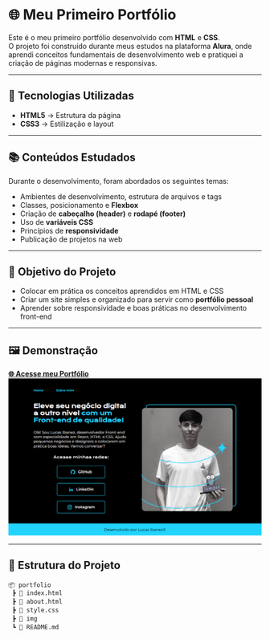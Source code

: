 # 🌐 Meu Primeiro Portfólio  

Este é o meu primeiro portfólio desenvolvido com **HTML** e **CSS**.  
O projeto foi construído durante meus estudos na plataforma **Alura**, onde aprendi conceitos fundamentais de desenvolvimento web e pratiquei a criação de páginas modernas e responsivas.  

---

## 🚀 Tecnologias Utilizadas  
- **HTML5** → Estrutura da página  
- **CSS3** → Estilização e layout  

---

## 📚 Conteúdos Estudados  
Durante o desenvolvimento, foram abordados os seguintes temas:  
- Ambientes de desenvolvimento, estrutura de arquivos e tags  
- Classes, posicionamento e **Flexbox**  
- Criação de **cabeçalho (header)** e **rodapé (footer)**  
- Uso de **variáveis CSS**  
- Princípios de **responsividade**  
- Publicação de projetos na web  

---

## 🎯 Objetivo do Projeto  
- Colocar em prática os conceitos aprendidos em HTML e CSS  
- Criar um site simples e organizado para servir como **portfólio pessoal**  
- Aprender sobre responsividade e boas práticas no desenvolvimento front-end  

---

## 🖼️ Demonstração 
**<a href="https://my-first-portfolio-one-beta.vercel.app/" target="_blank">🌐 Acesse meu Portfólio</a>**
![Descrição da imagem](foto-demonstracao-portfolio.PNG)

---

## 📂 Estrutura do Projeto  
```bash
📦 portfolio
 ┣ 📜 index.html
 ┣ 📜 about.html
 ┣ 📜 style.css
 ┣ 📂 img
 ┗ 📜 README.md
